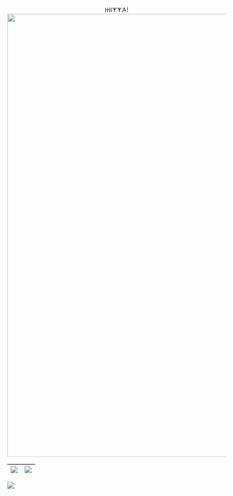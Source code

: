 <p align="center">
𐋅𐌉𐌙𐌙𐌀! <img align="middle" width="1366" height="1024" src="https://user-images.githubusercontent.com/18017425/212541709-8b9692df-c270-40b3-9ee7-d9acc7b7eddf.PNG">
</p>

| <img align="center" src="https://github-readme-stats-six-snowy.vercel.app/api?username=LudoDash&theme=dark"> </a> | <img align="center" src="https://github-readme-stats-six-snowy.vercel.app/api/top-langs/?username=LudoDash&theme=dark"> |
| ------------- | ------------- |



![](https://komarev.com/ghpvc/?username=LudoDash&color=blueviolet)


